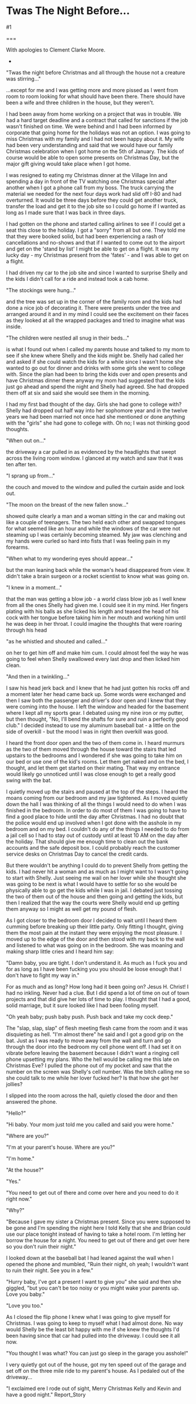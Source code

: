 Twas The Night Before...
========================
#1 

===

With apologies to Clement Clarke Moore. 

* 

"Twas the night before Christmas and all through the house not a creature was stirring..." 

...except for me and I was getting more and more pissed as I went from room to room looking for what should have been there. There should have been a wife and three children in the house, but they weren't. 

I had been away from home working on a project that was in trouble. We had a hard target deadline and a contract that called for sanctions if the job wasn't finished on time. We were behind and I had been informed by corporate that going home for the holidays was not an option. I was going to miss Christmas with my family and I had not been happy about it. My wife had been very understanding and said that we would have our family Christmas celebration when I got home on the 5th of January. The kids of course would be able to open some presents on Christmas Day, but the major gift giving would take place when I got home. 

I was resigned to eating my Christmas dinner at the Village Inn and spending a day in front of the TV watching one Christmas special after another when I got a phone call from my boss. The truck carrying the material we needed for the next four days work had slid off I-80 and had overturned. It would be three days before they could get another truck, transfer the load and get it to the job site so I could go home if I wanted as long as I made sure that I was back in three days. 

I had gotten on the phone and started calling airlines to see if I could get a seat this close to the holiday. I got a "sorry" from all but one. They told me that they were booked solid, but had been experiencing a rash of cancellations and no-shows and that if I wanted to come out to the airport and get on the 'stand by list' I might be able to get on a flight. It was my lucky day - my Christmas present from the 'fates' - and I was able to get on a flight. 

I had driven my car to the job site and since I wanted to surprise Shelly and the kids I didn't call for a ride and instead took a cab home. 

"The stockings were hung..." 

and the tree was set up in the corner of the family room and the kids had done a nice job of decorating it. There were presents under the tree and arranged around it and in my mind I could see the excitement on their faces as they looked at all the wrapped packages and tried to imagine what was inside. 

"The children were nestled all snug in their beds..." 

is what I found out when I called my parents house and talked to my mom to see if she knew where Shelly and the kids might be. Shelly had called her and asked if she could watch the kids for a while since I wasn't home she wanted to go out for dinner and drinks with some girls she went to college with. Since the plan had been to bring the kids over and open presents and have Christmas dinner there anyway my mom had suggested that the kids just go ahead and spend the night and Shelly had agreed. She had dropped them off at six and said she would see them in the morning. 

I had my first bad thought of the day. Girls she had gone to college with? Shelly had dropped out half way into her sophomore year and in the twelve years we had been married not once had she mentioned or done anything with the "girls" she had gone to college with. Oh no; I was not thinking good thoughts. 

"When out on..." 

the driveway a car pulled in as evidenced by the headlights that swept across the living room window. I glanced at my watch and saw that it was ten after ten. 

"I sprang up from..." 

the couch and moved to the window and pulled the curtain aside and look out. 

"The moon on the breast of the new fallen snow..." 

showed quite clearly a man and a woman sitting in the car and making out like a couple of teenagers. The two held each other and swapped tongues for what seemed like an hour and while the windows of the car were not steaming up I was certainly becoming steamed. My jaw was clenching and my hands were curled so hard into fists that I was feeling pain in my forearms. 

"When what to my wondering eyes should appear..." 

but the man leaning back while the woman's head disappeared from view. It didn't take a brain surgeon or a rocket scientist to know what was going on. 

"I knew in a moment..." 

that the man was getting a blow job - a world class blow job as I well knew from all the ones Shelly had given me. I could see it in my mind. Her fingers plating with his balls as she licked his length and teased the head of his cock with her tongue before taking him in her mouth and working him until he was deep in her throat. I could imagine the thoughts that were roaring through his head 

"as he whistled and shouted and called..." 

on her to get him off and make him cum. I could almost feel the way he was going to feel when Shelly swallowed every last drop and then licked him clean. 

"And then in a twinkling..." 

I saw his head jerk back and I knew that he had just gotten his rocks off and a moment later her head came back up. Some words were exchanged and then I saw both the passenger and driver's door open and I knew that they were coming into the house. I left the window and headed for the basement where I kept all my sports gear. I debated using my nine iron or my putter, but then thought, "No, I'll bend the shafts for sure and ruin a perfectly good club." I decided instead to use my aluminum baseball bat - a little on the side of overkill - but the mood I was in right then overkill was good. 

I heard the front door open and the two of them come in. I heard murmurs as the two of them moved through the house toward the stairs that led upstairs to the bedrooms and I wondered if she was going to take him on our bed or use one of the kid's rooms. Let them get naked and on the bed, I thought, and let them get started on their mating. That way my entrance would likely go unnoticed until I was close enough to get a really good swing with the bat. 

I quietly moved up the stairs and paused at the top of the steps. I heard the moans coming from our bedroom and my jaw tightened. As I moved quietly down the hall I was thinking of all the things I would need to do when I was finished in the bedroom. In order to do most of them I was going to have to find a good place to hide until the day after Christmas. I had no doubt that the police would end up involved when I got done with the asshole in my bedroom and on my bed. I couldn't do any of the things I needed to do from a jail cell so I had to stay out of custody until at least 10 AM on the day after the holiday. That should give me enough time to clean out the bank accounts and the safe deposit box. I could probably reach the customer service desks on Christmas Day to cancel the credit cards. 

But there wouldn't be anything I could do to prevent Shelly from getting the kids. I had never hit a woman and as much as I might want to I wasn't going to start with Shelly. Just seeing me wail on her lover while she thought she was going to be next is what I would have to settle for so she would be physically able to go get the kids while I was in jail. I debated just tossing the two of them out of the house and then going and getting the kids, but then I realized that the way the courts were Shelly would end up getting them anyway so I might as well get my pound of flesh. 

As I got closer to the bedroom door I decided to wait until I heard them cumming before breaking up their little party. Only fitting I thought, giving them the most pain at the instant they were enjoying the most pleasure. I moved up to the edge of the door and then stood with my back to the wall and listened to what was going on in the bedroom. She was moaning and making sharp little cries and I heard him say: 

"Damn baby, you are tight. I don't understand it. As much as I fuck you and for as long as I have been fucking you you should be loose enough that I don't have to fight my way in." 

For as much and as long? How long had it been going on? Jesus H. Christ! I had no inkling. Never had a clue. But I did spend a lot of time on out of town projects and that did give her lots of time to play. I thought that I had a good, solid marriage, but it sure looked like I had been fooling myself. 

"Oh yeah baby; push baby push. Push back and take my cock deep." 

The "slap, slap, slap" of flesh meeting flesh came from the room and it was disquieting as hell. "I'm almost there" he said and I got a good grip on the bat. Just as I was ready to move away from the wall and turn and go through the door into the bedroom my cell phone went off. I had set it on vibrate before leaving the basement because I didn't want a ringing cell phone upsetting my plans. Who the hell would be calling me this late on Christmas Eve? I pulled the phone out of my pocket and saw that the number on the screen was Shelly's cell number. Was the bitch calling me so she could talk to me while her lover fucked her? Is that how she got her jollies? 

I slipped into the room across the hall, quietly closed the door and then answered the phone. 

"Hello?" 

"Hi baby. Your mom just told me you called and said you were home." 

"Where are you?" 

"I'm at your parent's house. Where are you?" 

"I'm home." 

"At the house?" 

"Yes." 

"You need to get out of there and come over here and you need to do it right now." 

"Why?" 

"Because I gave my sister a Christmas present. Since you were supposed to be gone and I'm spending the night here I told Kelly that she and Brian could use our place tonight instead of having to take a hotel room. I'm letting her borrow the house for a night. You need to get out of there and get over here so you don't ruin their night." 

I looked down at the baseball bat I had leaned against the wall when I opened the phone and mumbled, "Ruin their night, oh yeah; I wouldn't want to ruin their night. See you in a few." 

"Hurry baby, I've got a present I want to give you" she said and then she giggled, "but you can't be too noisy or you might wake your parents up. Love you baby." 

"Love you too." 

As I closed the flip phone I knew what I was going to give myself for Christmas. I was going to keep to myself what I had almost done. No way would Shelly be the least bit happy with me if she knew the thoughts I'd been having since that car had pulled into the driveway. I could see it all now. 

"You thought I was what? You can just go sleep in the garage you asshole!" 

I very quietly got out of the house, got my ten speed out of the garage and set off on the three mile ride to my parent's house. As I pedaled out of the driveway... 

"I exclaimed ere I rode out of sight, Merry Christmas Kelly and Kevin and have a good night." Report_Story 
